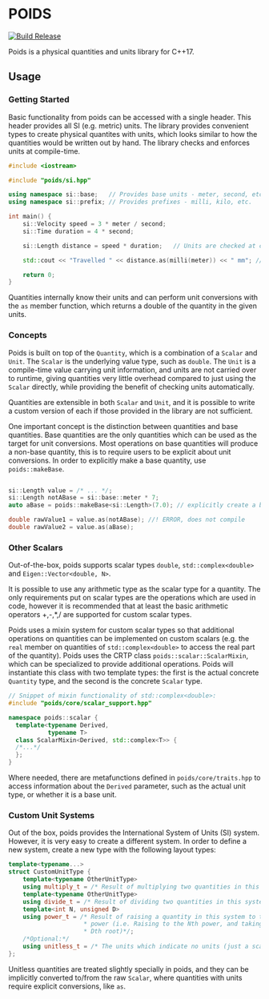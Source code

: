# POIDS

[![Build Release](https://github.com/red-patriot/poids/actions/workflows/build.yml/badge.svg)](https://github.com/red-patriot/poids/actions/workflows/build.yml)

Poids is a physical quantities and units library for C++17.

## Usage

### Getting Started

Basic functionality from poids can be accessed with a single header. This header
provides all SI (e.g. metric) units. The library provides convenient types 
to create physical quantites with units, which looks similar to how the 
quantities would be written out by hand. The library checks and enforces units 
at compile-time.

``` C++
#include <iostream>

#include "poids/si.hpp"

using namespace si::base;   // Provides base units - meter, second, etc.
using namespace si::prefix; // Provides prefixes - milli, kilo, etc.

int main() {
    si::Velocity speed = 3 * meter / second;
    si::Time duration = 4 * second;

    si::Length distance = speed * duration;   // Units are checked at compile-time

    std::cout << "Travelled " << distance.as(milli(meter)) << " mm"; // Travelled 12000.000 mm 

    return 0;
}

```

Quantities internally know their units and can perform unit conversions with the `as` member function, which returns a double of the quantity in the given units. 

### Concepts

Poids is built on top of the `Quantity`, which is a combination of a `Scalar` 
and `Unit`. The `Scalar` is the underlying value type, such as `double`. The 
`Unit` is a compile-time value carrying unit information, and units are not 
carried over to runtime, giving quantities very little overhead compared to just 
using the `Scalar` directly, while providing the benefit of checking units
 automatically. 

Quantities are extensible in both `Scalar` and `Unit`, and it is possible to 
write a custom version of each if those provided in the library are not
sufficient.

One important concept is the distinction between quantities and base quantities.
Base quantities are the only quantities which can be used as the target for unit
conversions. Most operations on base quantities will produce a non-base quantity,
this is to require users to be explicit about unit conversions. In order to 
explicitly make a base quantity, use `poids::makeBase`.

```C++

si::Length value = /* ... */;
si::Length notABase = si::base::meter * 7;
auto aBase = poids::makeBase<si::Length>(7.0); // explicitly create a base

double rawValue1 = value.as(notABase); //! ERROR, does not compile
double rawValue2 = value.as(aBase); 
```

### Other Scalars

Out-of-the-box, poids supports scalar types `double`, `std::complex<double>` and
`Eigen::Vector<double, N>`. 

It is possible to use any arithmetic type as the scalar type for a quantity. The
only requirements put on scalar types are the operations which are used in code, however it is recommended that at least the basic arithmetic operators +,-,*,/
are supported for custom scalar types.

Poids uses a mixin system for custom scalar types so that additional operations
on quantities can be implemented on custom scalars (e.g. the `real` member
on quantities of `std::complex<double>` to access the real part of the quantity).
Poids uses the CRTP class `poids::scalar::ScalarMixin`, which can be specialized 
to provide additional operations. Poids will instantiate this class with two 
template types: the first is the actual concrete `Quantity` type, and the second
is the concrete `Scalar` type.

``` C++
// Snippet of mixin functionality of std::complex<double>:
#include "poids/core/scalar_support.hpp" 

namespace poids::scalar {
  template<typename Derived,
           typename T>
  class ScalarMixin<Derived, std::complex<T>> {
  /*...*/ 
  };
}
```

Where needed, there are metafunctions defined in `poids/core/traits.hpp` to 
access information about the `Derived` parameter, such as the actual unit type,
or whether it is a base unit.

### Custom Unit Systems

Out of the box, poids provides the International System of Units (SI) system. However, it is very easy to create a different system. In order to define a new
system, create a new type with the following layout types:

```C++
template<typename...>
struct CustomUnitType {
    template<typename OtherUnitType>
    using multiply_t = /* Result of multiplying two quantities in this system*/;
    template<typename OtherUnitType>
    using divide_t = /* Result of dividing two quantities in this system*/;
    template<int N, unsigned D>
    using power_t = /* Result of raising a quantity in this system to the (N/D) 
                     * power (i.e. Raising to the Nth power, and taking the 
                     * Dth root)*/;
    /*Optional:*/
    using unitless_t = /* The units which indicate no units (just a scalar) */;
};
```

Unitless quantities are treated slightly specially in poids, and they can be implicitly converted to/from the raw `Scalar`, where quantities with units require explicit conversions, like `as`. 
